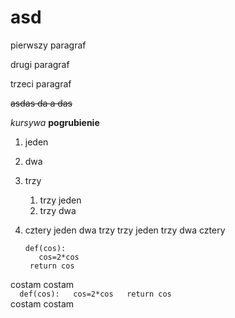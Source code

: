 # asd
pierwszy paragraf

drugi paragraf

trzeci paragraf

~~asdas da a das~~

*kursywa*
**pogrubienie**
1. jeden
2. dwa
3. trzy
    1. trzy jeden
    2. trzy dwa
4. cztery
 jeden
 dwa
 trzy
     trzy jeden
     trzy dwa
 cztery
 
     ```
     def(cos):  
        cos=2*cos  
      return cos  
      ```
 
costam costam  
    ```  
    def(cos):  
        cos=2*cos  
     return cos  
     ```  
costam costam
 
 
 
  
